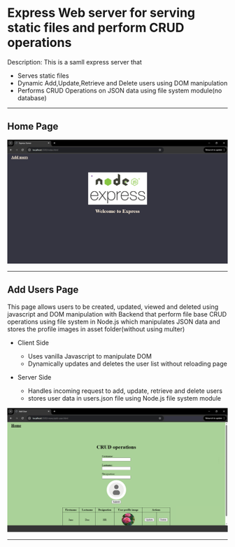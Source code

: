 # Express Web server for serving static files and perform CRUD operations

Description:
This is a samll express server that

- Serves static files
- Dynamic Add,Update,Retrieve and Delete users using DOM manipulation
- Performs CRUD Operations on JSON data using file system module(no database)

---

## Home Page

![Index Page](https://github.com/jyotirana93/readme-images/blob/master/express_web_server_images/index-page.png?raw=true)

---

## Add Users Page

This page allows users to be created, updated, viewed and deleted using javascript and DOM manipulation with Backend that perform file base CRUD operations using file system in Node.js which manipulates JSON data and stores the profile images in asset folder(without using multer)

- Client Side

  - Uses vanilla Javascript to manipulate DOM
  - Dynamically updates and deletes the user list without reloading page

- Server Side

  - Handles incoming request to add, update, retrieve and delete users
  - stores user data in users.json file using Node.js file system module

![Add-User Page](https://github.com/jyotirana93/readme-images/blob/master/express_web_server_images/add-user-page.png?raw=true)

---
